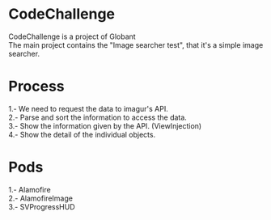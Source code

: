 # CodeChallenge

CodeChallenge is a project of Globant<br>
The main project contains the "Image searcher test", that it's a simple image searcher.<br>

# Process 
1.- We need to request the data to imagur's API.<br>
2.- Parse and sort the information to access the data.<br>
3.- Show the information given by the API. (ViewInjection)<br>
4.- Show the detail of the individual objects.<br>

# Pods
1.- Alamofire<br>
2.- AlamofireImage<br>
3.- SVProgressHUD<br>
